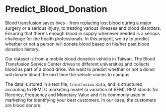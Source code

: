 # Predict_Blood_Donation

Blood transfusion saves lives - from replacing lost blood during a major surgery or a serious injury, to treating various illnesses and blood disorders. Ensuring that there's enough blood in supply whenever needed is a serious challenge for the health professionals. In this project, we try to predict whether or not a person will donate blood based on his/her past blood donation history. 

Our dataset is from a mobile blood donation vehicle in Taiwan. The Blood Transfusion Service Center drives to different universities and collects blood as part of a blood drive. We want to predict whether or not a donor will donate blood the next time the vehicle comes to campus.

The data is stored in a text file, `transfusion.data`, and is structured according to RFMTC marketing model (a variation of RFM). RFM stands for Recency, Frequency and Monetary Value and it is commonly used in marketing for identifying your best customers. In our case, the customers are blood donors.
